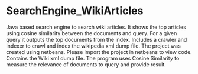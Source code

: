# SearchEngine_WikiArticles
Java based search engine to search wiki articles. It shows the top articles using cosine similarity between the documents and query.
For a given query it outputs the top documents from the index.
Includes a crawler and indexer to crawl and index the wikipedia xml dump file.
The project was created using netbeans.
Please import the project in netbeans to view code.
Contains the Wiki xml dump file.
The program uses Cosine Similarity to measure the relevance of documents to query and provide result.
